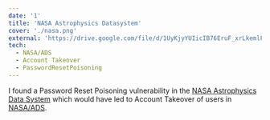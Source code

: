 ```yaml
---
date: '1'
title: 'NASA Astrophysics Datasystem'
cover: './nasa.png'
external: 'https://drive.google.com/file/d/1UyKjyYUIicIB76EruF_xrLkemlF3QuBU/view?usp=sharing'
tech:
  - NASA/ADS
  - Account Takeover
  - PasswordResetPoisoning
---
```


I found a Password Reset Poisoning vulnerability in the [NASA Astrophysics Data System](https://ui.adsabs.harvard.edu/) which would have led to Account Takeover of users in [NASA/ADS](https://ui.adsabs.harvard.edu/).
